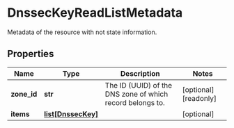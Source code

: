 # DnssecKeyReadListMetadata

Metadata of the resource with not state information.
## Properties
| Name | Type | Description | Notes |
| ------------ | ------------- | ------------- | ------------- |
| **zone_id** | **str** | The ID (UUID) of the DNS zone of which record belongs to. | [optional] [readonly]  |
| **items** | [**list[DnssecKey]**](DnssecKey.md) |  | [optional]  |


